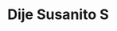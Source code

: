 ---
title: Dije Susanito S
date: 
draft: false

# descripcion
description : Dije de plata y cristal. Se puede armar el conjunto con la cadena y los aros haciendo juego

materials: Plata 925

color: Plateado y cristal

dimensions: 0,6cm diam

code: 02-19-0414

type: "Dijes"

categories: []

price: $950,00

price_eftvo: $810,00

# Images
# first image will be shown in the product page
images:
  # - image: "images/path_to_image"
  # La ubicacion de las imagenes es imagenes/Dijes/Dijes.Cristal/02-19-0414-dije-susanito-s
  - image: "./images/dijes/cristal/02-19-0414-dije-susanito-chico_a.JPG"
  - image: "./images/dijes/cristal/02-19-0414-dije-susanito-chico_b.JPG"
---